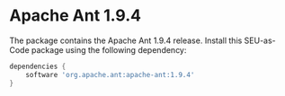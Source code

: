 # Apache Ant 1.9.4

The package contains the Apache Ant 1.9.4 release. Install this SEU-as-Code package using the following dependency:
```groovy
dependencies {
	software 'org.apache.ant:apache-ant:1.9.4'
}
```